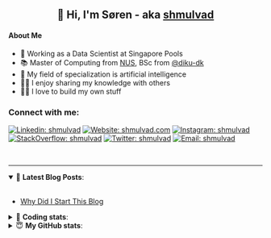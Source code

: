 <h2 align="center">
	👋 Hi, I'm Søren - aka <a href="https://shmulvad.com">shmulvad</a>
</h2>

#### About Me
- 🤖 Working as a Data Scientist at Singapore Pools
- 📚 Master of Computing from [NUS], BSc from [@diku-dk]
- 🧠 My field of specialization is artificial intelligence
- 👨‍🏫 I enjoy sharing my knowledge with others
- 👨‍💻 I love to build my own stuff

### Connect with me:

[![Linkedin: shmulvad](https://img.shields.io/badge/shmulvad-blue?style=flat&logo=Linkedin&logoColor=white)][linkedin]
[![Website: shmulvad.com](https://img.shields.io/badge/shmulvad.com-47CCCC?&style=flat&logo=Google-Chrome&logoColor=white)][website]
[![Instagram: shmulvad](https://img.shields.io/badge/-@shmulvad-purple?style=flat&logo=Instagram&logoColor=white)][instagram]
[![StackOverflow: shmulvad](https://img.shields.io/badge/shmulvad-FE7A16?style=flat&logo=stack-overflow&logoColor=white)][stackOverflow]
[![Twitter: shmulvad](https://img.shields.io/badge/@shmulvad-1ca0f1?style=flat&logo=twitter&logoColor=white)][twitter]
[![Email: shmulvad](https://img.shields.io/badge/shmulvad-D14836?style=flat&logo=gmail&logoColor=white)][mail]

<br />

---

<details open>
 <summary>📕 <b>Latest Blog Posts</b>: </summary>

<br>

<!-- BLOG-POST-LIST:START -->
- [Why Did I Start This Blog](https://shmulvad.com/blog/why-did-start-this-blog)
<!-- BLOG-POST-LIST:END -->

</details>

<!-- --- -->

<details>
 <summary>🤖 <b>Coding stats</b>: </summary>

<br>

NOTE: Doesn't track coding at work or work done in environments such as Jupyter Notebooks.

<!--START_SECTION:waka-->
![Code Time](http://img.shields.io/badge/Code%20Time-2%2C170%20hrs%203%20mins-blue)

**I'm a Night 🦉** 

```text
🌞 Morning                485 commits         ██░░░░░░░░░░░░░░░░░░░░░░░   08.81 % 
🌆 Daytime                1438 commits        ███████░░░░░░░░░░░░░░░░░░   26.13 % 
🌃 Evening                2304 commits        ██████████░░░░░░░░░░░░░░░   41.86 % 
🌙 Night                  1277 commits        ██████░░░░░░░░░░░░░░░░░░░   23.20 % 
```


📊 **This Week I Spent My Time On** 

```text
💬 Programming Languages: 
Text                     1 hr 39 mins        ███████░░░░░░░░░░░░░░░░░░   29.54 % 
Python                   1 hr 34 mins        ███████░░░░░░░░░░░░░░░░░░   27.87 % 
TypeScript               59 mins             ████░░░░░░░░░░░░░░░░░░░░░   17.55 % 
GDScript3                51 mins             ████░░░░░░░░░░░░░░░░░░░░░   15.11 % 
Other                    23 mins             ██░░░░░░░░░░░░░░░░░░░░░░░   06.91 % 

🔥 Editors: 
VS Code                  3 hrs 37 mins       ████████████████░░░░░░░░░   64.15 % 
Sublime Text             1 hr 38 mins        ███████░░░░░░░░░░░░░░░░░░   29.04 % 
Zsh                      23 mins             ██░░░░░░░░░░░░░░░░░░░░░░░   06.82 % 

🐱‍💻 Projects: 
Unknown Project          1 hr 38 mins        ███████░░░░░░░░░░░░░░░░░░   29.04 % 
sppl-chatbot             1 hr 29 mins        ███████░░░░░░░░░░░░░░░░░░   26.38 % 
company-scrapers         1 hr 10 mins        █████░░░░░░░░░░░░░░░░░░░░   20.71 % 
overvaagning-admin       40 mins             ███░░░░░░░░░░░░░░░░░░░░░░   11.97 % 
set_old_summaries        24 mins             ██░░░░░░░░░░░░░░░░░░░░░░░   07.17 % 
```


 Last Updated on 04/10/2023 18:41:56 UTC
<!--END_SECTION:waka-->

</details>

<!-- --- -->

<details>
 <summary>😇 <b>My GitHub stats</b>: </summary>

<br>

<img align="left" alt="shmulvad's Github Stats" src="https://github-readme-stats.vercel.app/api?username=shmulvad&show_icons=true&hide_border=true" />

</details>



[website]: https://shmulvad.com
[twitter]: https://twitter.com/shmulvad
[linkedin]: https://linkedin.com/in/shmulvad
[instagram]: https://instagram.com/shmulvad
[stackOverflow]: https://stackoverflow.com/users/9248793/shmulvad
[mail]: mailto:shmulvad@gmail.com
[@diku-dk]: https://github.com/diku-dk
[github]: https://github.com/shmulvad
[NUS]: https://www.nus.edu.sg